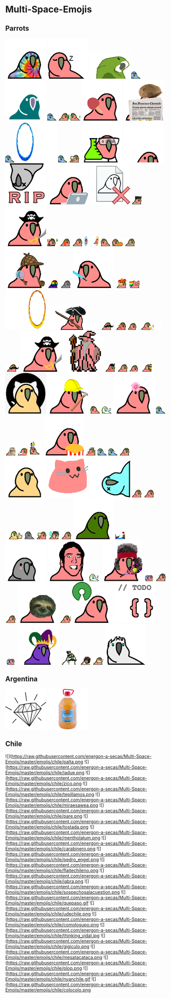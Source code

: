 Multi-Space-Emojis
==============

Parrots
-----
![](https://raw.githubusercontent.com/energon-a-secas/Multi-Space-Emojis/master/emojis/tiedyeparrot.gif)
![](https://raw.githubusercontent.com/energon-a-secas/Multi-Space-Emojis/master/emojis/sleepingparrot.gif)
![](https://raw.githubusercontent.com/energon-a-secas/Multi-Space-Emojis/master/emojis/parrotdad.gif)
![](https://raw.githubusercontent.com/energon-a-secas/Multi-Space-Emojis/master/emojis/parrotwave3.gif)
![](https://raw.githubusercontent.com/energon-a-secas/Multi-Space-Emojis/master/emojis/inverseparrot.gif)
![](https://raw.githubusercontent.com/energon-a-secas/Multi-Space-Emojis/master/emojis/parrotwave4.gif)
![](https://raw.githubusercontent.com/energon-a-secas/Multi-Space-Emojis/master/emojis/luckyparrot.gif)
![](https://raw.githubusercontent.com/energon-a-secas/Multi-Space-Emojis/master/emojis/reversecongaparrot.gif)
![](https://raw.githubusercontent.com/energon-a-secas/Multi-Space-Emojis/master/emojis/pingpongparrot.gif)
![](https://raw.githubusercontent.com/energon-a-secas/Multi-Space-Emojis/master/emojis/spyparrot.gif)
![](https://raw.githubusercontent.com/energon-a-secas/Multi-Space-Emojis/master/emojis/parrotwave5.gif)
![](https://raw.githubusercontent.com/energon-a-secas/Multi-Space-Emojis/master/emojis/portalblueparrot.gif)
![](https://raw.githubusercontent.com/energon-a-secas/Multi-Space-Emojis/master/emojis/parrotwave2.gif)
![](https://raw.githubusercontent.com/energon-a-secas/Multi-Space-Emojis/master/emojis/ice-cream-parrot.gif)
![](https://raw.githubusercontent.com/energon-a-secas/Multi-Space-Emojis/master/emojis/scienceparrot.gif)
![](https://raw.githubusercontent.com/energon-a-secas/Multi-Space-Emojis/master/emojis/shortparrot.gif)
![](https://raw.githubusercontent.com/energon-a-secas/Multi-Space-Emojis/master/emojis/ripparrot.gif)
![](https://raw.githubusercontent.com/energon-a-secas/Multi-Space-Emojis/master/emojis/laptopparrot.gif)
![](https://raw.githubusercontent.com/energon-a-secas/Multi-Space-Emojis/master/emojis/parrotnotfound.gif)
![](https://raw.githubusercontent.com/energon-a-secas/Multi-Space-Emojis/master/emojis/sovjetparrot.gif)
![](https://raw.githubusercontent.com/energon-a-secas/Multi-Space-Emojis/master/emojis/pirate-parrot.gif)
![](https://raw.githubusercontent.com/energon-a-secas/Multi-Space-Emojis/master/emojis/skiparrot.gif)
![](https://raw.githubusercontent.com/energon-a-secas/Multi-Space-Emojis/master/emojis/upvotepartyparrot.gif)
![](https://raw.githubusercontent.com/energon-a-secas/Multi-Space-Emojis/master/emojis/slomoparrot.gif)
![](https://raw.githubusercontent.com/energon-a-secas/Multi-Space-Emojis/master/emojis/portalparrot.gif)
![](https://raw.githubusercontent.com/energon-a-secas/Multi-Space-Emojis/master/emojis/reverseparrot.gif)
![](https://raw.githubusercontent.com/energon-a-secas/Multi-Space-Emojis/master/emojis/tacoparrot.gif)
![](https://raw.githubusercontent.com/energon-a-secas/Multi-Space-Emojis/master/emojis/oldparrot.gif)
![](https://raw.githubusercontent.com/energon-a-secas/Multi-Space-Emojis/master/emojis/sherlockparrot.gif)
![](https://raw.githubusercontent.com/energon-a-secas/Multi-Space-Emojis/master/emojis/prideparrot.gif)
![](https://raw.githubusercontent.com/energon-a-secas/Multi-Space-Emojis/master/emojis/gothparrot.gif)
![](https://raw.githubusercontent.com/energon-a-secas/Multi-Space-Emojis/master/emojis/jediparrot.gif)
![](https://raw.githubusercontent.com/energon-a-secas/Multi-Space-Emojis/master/emojis/margaritaparrot.gif)
![](https://raw.githubusercontent.com/energon-a-secas/Multi-Space-Emojis/master/emojis/nyan_parrot.gif)
![](https://raw.githubusercontent.com/energon-a-secas/Multi-Space-Emojis/master/emojis/portalorangeparrot.gif)
![](https://raw.githubusercontent.com/energon-a-secas/Multi-Space-Emojis/master/emojis/revolution-parrot.gif)
![](https://raw.githubusercontent.com/energon-a-secas/Multi-Space-Emojis/master/emojis/moonwalkingparrot.gif)
![](https://raw.githubusercontent.com/energon-a-secas/Multi-Space-Emojis/master/emojis/parrot_with_mustache.gif)
![](https://raw.githubusercontent.com/energon-a-secas/Multi-Space-Emojis/master/emojis/pizzaparrot.gif)
![](https://raw.githubusercontent.com/energon-a-secas/Multi-Space-Emojis/master/emojis/stableparrot.gif)
![](https://raw.githubusercontent.com/energon-a-secas/Multi-Space-Emojis/master/emojis/parrotbeer.gif)
![](https://raw.githubusercontent.com/energon-a-secas/Multi-Space-Emojis/master/emojis/shuffleparrot.gif)
![](https://raw.githubusercontent.com/energon-a-secas/Multi-Space-Emojis/master/emojis/parrotmustache.gif)
![](https://raw.githubusercontent.com/energon-a-secas/Multi-Space-Emojis/master/emojis/pirateparrot.gif)
![](https://raw.githubusercontent.com/energon-a-secas/Multi-Space-Emojis/master/emojis/gandalf_parrot.gif)
![](https://raw.githubusercontent.com/energon-a-secas/Multi-Space-Emojis/master/emojis/parrot-cop.gif)
![](https://raw.githubusercontent.com/energon-a-secas/Multi-Space-Emojis/master/emojis/matrixparrot.gif)
![](https://raw.githubusercontent.com/energon-a-secas/Multi-Space-Emojis/master/emojis/rotatingparrot.gif)
![](https://raw.githubusercontent.com/energon-a-secas/Multi-Space-Emojis/master/emojis/hamburgerparrot.gif)
![](https://raw.githubusercontent.com/energon-a-secas/Multi-Space-Emojis/master/emojis/githubparrot.gif)
![](https://raw.githubusercontent.com/energon-a-secas/Multi-Space-Emojis/master/emojis/hardhatparrot.gif)
![](https://raw.githubusercontent.com/energon-a-secas/Multi-Space-Emojis/master/emojis/rightparrot.gif)
![](https://raw.githubusercontent.com/energon-a-secas/Multi-Space-Emojis/master/emojis/parrotsleep.gif)
![](https://raw.githubusercontent.com/energon-a-secas/Multi-Space-Emojis/master/emojis/flowerparrot.gif)
![](https://raw.githubusercontent.com/energon-a-secas/Multi-Space-Emojis/master/emojis/parrotwave7.gif)
![](https://raw.githubusercontent.com/energon-a-secas/Multi-Space-Emojis/master/emojis/pauliparrot.gif)
![](https://raw.githubusercontent.com/energon-a-secas/Multi-Space-Emojis/master/emojis/halalparrot.gif)
![](https://raw.githubusercontent.com/energon-a-secas/Multi-Space-Emojis/master/emojis/papalparrot.gif)
![](https://raw.githubusercontent.com/energon-a-secas/Multi-Space-Emojis/master/emojis/popcornparrot.gif)
![](https://raw.githubusercontent.com/energon-a-secas/Multi-Space-Emojis/master/emojis/witnessparrot.gif)
![](https://raw.githubusercontent.com/energon-a-secas/Multi-Space-Emojis/master/emojis/parrotwave1.gif)
![](https://raw.githubusercontent.com/energon-a-secas/Multi-Space-Emojis/master/emojis/parrotwave6.gif)
![](https://raw.githubusercontent.com/energon-a-secas/Multi-Space-Emojis/master/emojis/partyparrot.gif)
![](https://raw.githubusercontent.com/energon-a-secas/Multi-Space-Emojis/master/emojis/middle_parrot.gif)
![](https://raw.githubusercontent.com/energon-a-secas/Multi-Space-Emojis/master/emojis/meowparrot.gif)
![](https://raw.githubusercontent.com/energon-a-secas/Multi-Space-Emojis/master/emojis/norwegianblueparrot.gif)
![](https://raw.githubusercontent.com/energon-a-secas/Multi-Space-Emojis/master/emojis/parrot.gif)
![](https://raw.githubusercontent.com/energon-a-secas/Multi-Space-Emojis/master/emojis/sassyparrot.gif)
![](https://raw.githubusercontent.com/energon-a-secas/Multi-Space-Emojis/master/emojis/thumbs-up-parrot.gif)
![](https://raw.githubusercontent.com/energon-a-secas/Multi-Space-Emojis/master/emojis/stalkerparrot.gif)
![](https://raw.githubusercontent.com/energon-a-secas/Multi-Space-Emojis/master/emojis/icecreamparrot.gif)
![](https://raw.githubusercontent.com/energon-a-secas/Multi-Space-Emojis/master/emojis/harrypotterparrot.gif)
![](https://raw.githubusercontent.com/energon-a-secas/Multi-Space-Emojis/master/emojis/slowparrot.gif)
![](https://raw.githubusercontent.com/energon-a-secas/Multi-Space-Emojis/master/emojis/originalparrot.gif)
![](https://raw.githubusercontent.com/energon-a-secas/Multi-Space-Emojis/master/emojis/shipitparrot.gif)
![](https://raw.githubusercontent.com/energon-a-secas/Multi-Space-Emojis/master/emojis/sadparrot.gif)
![](https://raw.githubusercontent.com/energon-a-secas/Multi-Space-Emojis/master/emojis/nicolas_cage_parrot.gif)
![](https://raw.githubusercontent.com/energon-a-secas/Multi-Space-Emojis/master/emojis/parrot_sleep.gif)
![](https://raw.githubusercontent.com/energon-a-secas/Multi-Space-Emojis/master/emojis/tennisparrot.gif)
![](https://raw.githubusercontent.com/energon-a-secas/Multi-Space-Emojis/master/emojis/twinsparrot.gif)
![](https://raw.githubusercontent.com/energon-a-secas/Multi-Space-Emojis/master/emojis/shufflepartyparrot.gif)
![](https://raw.githubusercontent.com/energon-a-secas/Multi-Space-Emojis/master/emojis/ultrafastparrot.gif)
![](https://raw.githubusercontent.com/energon-a-secas/Multi-Space-Emojis/master/emojis/slothparrot.gif)
![](https://raw.githubusercontent.com/energon-a-secas/Multi-Space-Emojis/master/emojis/fixparrot.gif)
![](https://raw.githubusercontent.com/energon-a-secas/Multi-Space-Emojis/master/emojis/opensourceparrot.gif)
![](https://raw.githubusercontent.com/energon-a-secas/Multi-Space-Emojis/master/emojis/stub_parrot.gif)
![](https://raw.githubusercontent.com/energon-a-secas/Multi-Space-Emojis/master/emojis/tripletsparrot.gif)
![](https://raw.githubusercontent.com/energon-a-secas/Multi-Space-Emojis/master/emojis/mardigrasparrot.gif)
![](https://raw.githubusercontent.com/energon-a-secas/Multi-Space-Emojis/master/emojis/gentlemanparrot.gif)
![](https://raw.githubusercontent.com/energon-a-secas/Multi-Space-Emojis/master/emojis/taiparrot.gif)
![](https://raw.githubusercontent.com/energon-a-secas/Multi-Space-Emojis/master/emojis/ryangoslingparrot.gif)
![](https://raw.githubusercontent.com/energon-a-secas/Multi-Space-Emojis/master/emojis/whitewalkerparrot.gif)

Argentina
-----
![](https://raw.githubusercontent.com/energon-a-secas/Multi-Space-Emojis/master/emojis/argentina/josha.png)
![](https://raw.githubusercontent.com/energon-a-secas/Multi-Space-Emojis/master/emojis/argentina/pipeno.png)


Chile
-----
![](https://raw.githubusercontent.com/energon-a-secas/Multi-Space-Emojis/master/emojis/chile/palta.png
![](https://raw.githubusercontent.com/energon-a-secas/Multi-Space-Emojis/master/emojis/chile/jadue.png
![](https://raw.githubusercontent.com/energon-a-secas/Multi-Space-Emojis/master/emojis/chile/zico.png
![](https://raw.githubusercontent.com/energon-a-secas/Multi-Space-Emojis/master/emojis/chile/tepillamos.png
![](https://raw.githubusercontent.com/energon-a-secas/Multi-Space-Emojis/master/emojis/chile/miraesawea.png
![](https://raw.githubusercontent.com/energon-a-secas/Multi-Space-Emojis/master/emojis/chile/pare.png
![](https://raw.githubusercontent.com/energon-a-secas/Multi-Space-Emojis/master/emojis/chile/tostada.png
![](https://raw.githubusercontent.com/energon-a-secas/Multi-Space-Emojis/master/emojis/chile/mentholatum.png
![](https://raw.githubusercontent.com/energon-a-secas/Multi-Space-Emojis/master/emojis/chile/carabinero.png
![](https://raw.githubusercontent.com/energon-a-secas/Multi-Space-Emojis/master/emojis/chile/pedro_engel.png
![](https://raw.githubusercontent.com/energon-a-secas/Multi-Space-Emojis/master/emojis/chile/flaitechileno.png
![](https://raw.githubusercontent.com/energon-a-secas/Multi-Space-Emojis/master/emojis/chile/jabra.png
![](https://raw.githubusercontent.com/energon-a-secas/Multi-Space-Emojis/master/emojis/chile/sospechosalacuestion.png
![](https://raw.githubusercontent.com/energon-a-secas/Multi-Space-Emojis/master/emojis/chile/quepaso.gif
![](https://raw.githubusercontent.com/energon-a-secas/Multi-Space-Emojis/master/emojis/chile/udechile.png
![](https://raw.githubusercontent.com/energon-a-secas/Multi-Space-Emojis/master/emojis/chile/comolosupo.png
![](https://raw.githubusercontent.com/energon-a-secas/Multi-Space-Emojis/master/emojis/chile/thinking_vidal.jpg
![](https://raw.githubusercontent.com/energon-a-secas/Multi-Space-Emojis/master/emojis/chile/gigiculo.png
![](https://raw.githubusercontent.com/energon-a-secas/Multi-Space-Emojis/master/emojis/chile/mesatacataca.png
![](https://raw.githubusercontent.com/energon-a-secas/Multi-Space-Emojis/master/emojis/chile/plop.png
![](https://raw.githubusercontent.com/energon-a-secas/Multi-Space-Emojis/master/emojis/chile/nyanchile.gif
![](https://raw.githubusercontent.com/energon-a-secas/Multi-Space-Emojis/master/emojis/chile/colocolo.png
